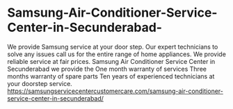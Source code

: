 # Samsung-Air-Conditioner-Service-Center-in-Secunderabad-
 We provide Samsung service at your door step. Our expert technicians to solve any issues call us for the entire range of home appliances. We provide reliable service at fair prices. Samsung Air Conditioner Service Center in Secunderabad we provide the One month warranty of services Three months warranty of spare parts Ten years of experienced technicians at your doorstep service.  https://samsungservicecentercustomercare.com/samsung-air-conditioner-service-center-in-secunderabad/

